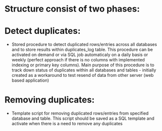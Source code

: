 # Structure consist of two phases:

# Detect duplicates:
- Stored procedure to detect duplicated rows/entries across all databases and to store results within duplicates_log table.
  This procedure can be activated on demand or via SQL job automaticaly on a daily basis or weekly (perfect approach if
  there is no columns with implemented indexing or primary key columns). Main purpose of this procedure is to track down
  status of duplicates within all databases and tables - initially created as a workaround to test resend of data from
  other server (web based application)

# Removing duplicates:
- Template script for removing duplicated rows/entries from specified database and table.
  This script should be saved as a SQL template and activate when there is a need to remove
  any duplicates
